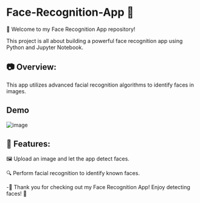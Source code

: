 # Face-Recognition-App 🌟

👋 Welcome to my Face Recognition App repository!

This project is all about building a powerful face recognition app using Python and Jupyter Notebook.

## 📷 Overview:
This app utilizes advanced facial recognition algorithms to identify faces in images. 

## Demo
![image](https://github.com/i-Swati/Face-Recognition-App/assets/137554521/9201880e-cbe7-415e-a1a9-57afe720c1ad)


## 🌟 Features:

🖼️ Upload an image and let the app detect faces.

🔍 Perform facial recognition to identify known faces.




-🎉 Thank you for checking out my Face Recognition App! Enjoy detecting faces! 👋
